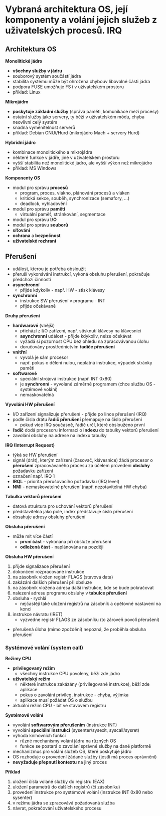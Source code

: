 # Vybraná architektura OS, její komponenty a volání jejich služeb z uživatelských procesů. IRQ

## Architektura OS

**Monolitické jádro**
- **všechny služby v jádru**
- souborový systém součástí jádra
- stabilita systému může být ohrožena chybouv libovolné části jádra
- podpora FUSE umožňuje FS i v uživatelském prostoru
- příklad: Linux

**Mikrojádro**
- **poskytuje základní služby** (správa paměti, komunikace mezi procesy)
- ostatní služby jako servery, ty běží v uživatelském módu, chyba neovlivní celý systém
- snadná vyměnitelnost serverů
- příklad: Debian GNU//Hurd (mikrojádro Mach + servery Hurd)

**Hybridní jádro**
- kombinace monolitického a mikrojádra
- některé funkce v jádře, jiné v uživatelském prostoru
- vyšší stabilita než monolitické jádro, ale vyšší výkon než mikrojádro
- příklad: MS Windows

**Komponenty OS**
- modul pro správu **procesů**
	- program, proces, vlákno, plánování procesů a vláken
	- kritická sekce, souběh, synchronizace (semafory, ...)
	- deadlock, vyhladovění
- modul pro správu **paměti**
	- virtuální paměť, stránkování, segmentace
- modul pro správu **I/O**
- modul pro správu **souborů**
- **síťování**
- **ochrana** a **bezpečnost**
- **uživatelské rozhraní**

## Přerušení

- událost, kterou je potřeba obsloužit
- přeruší vykonávání instrukcí, vykoná obsluhu přerušení, pokračuje předchozí činností
- **asynchronní**
	- přijde kdykoliv - např. HW - stisk klávesy
- **synchronní**
	- instrukce SW přerušení v programu - INT
	- přijde očekávaně

**Druhy přerušení**
- **hardwarové** (vnější)
	- přichází z I/O zařízení, např. stisknutí klávesy na klávesnici
	- **asynchronní** událost - přijde kdykoliv, nelze očekávat
	- vyžádá si pozornost CPU bez ohledu na zpracovávanou úlohu
	- doručovány prostřednictvím **řadiče přerušení**
- **vnitřní**
	- vyvolá je sám procesor
	- např. pokus o dělení nulou, neplatná instrukce, výpadek stránky paměti
- **softwarové**
	- speciální strojová instrukce (např. INT 0x80)
	- je **synchronní** - vyvolané záměrně programem (chce službu OS - systémové volání)
	- nemaskovatelná

**Vyvolání HW přerušení**
- I/O zařízení signalizuje přerušení - přijde po lince přerušení (IRQ)
- podle čísla drátu **řadič přerušení** přemapuje na číslo přerušení
	- pokud více IRQ současně, řadič určí, které obslouženo první 
- **řadič** dodá procesoru informaci o **indexu** do tabulky vektorů přerušení
- zavolání obsluhy na adrese na indexu tabulky

**IRQ (Interrupt Request)**
- týká se HW přerušení
- signál (drát), kterým zařízení (časovač, klávesnice) žádá procesor o **přerušení** zpracovávaného procesu za účelem provedení **obsluhy** požadavku zařízení
- označení např. IRQ 1
- **IRQL** - priorita přerušovacího požadavku (IRQ level)
- **NMI** - nemaskovatelné přerušení (např. nezotavitelná HW chyba)

**Tabulka vektorů přerušení**
- datová struktura pro uchování vektorů přerušení
- představitelná jako pole, index představuje číslo přerušení
- obsahuje adresy obsluhy přerušení

**Obsluha přerušení**
- může mít více částí
	- **první část** - vykonána při obsluže přerušení
	- **odložená část** - naplánována na později

**Obsluha HW přerušení**
1. přijde signalizace přerušení
2. dokončení rozpracované instrukce
3. na zásobník vložen registr FLAGS (stavová data)
4. zakázání dalších přerušení při obsluze
5. na zásobník vložena adresa další instrukce, kde se bude pokračovat
6. nalezení adresu programu obsluhy v **tabulce přerušení**
7. obsluha - rychlá
	- nejčastěji také uložení registrů na zásobník a opětovné nastavení na konci
8. instrukce návratu (IRET)
	- vyzvedne registr FLAGS ze zásobníku (to zároveň povolí přerušení)
- přerušená úloha (mimo zpoždění) nepozná, že proběhla obsluha přerušení

### Systémové volání (system call)

**Režimy CPU**
- **privilegovaný režim**
	- všechny instrukce CPU povoleny, běží zde jádro
- **uživatelský režim**
	- některé instrukce zakázány (privilegované instrukce), běží zde aplikace
	- pokus o zavolání privileg. instrukce - chyba, výjimka
	- aplikace musí požádat OS o službu
- aktuální režim CPU - bit ve stavovém registru

**Systémové volání**
- vyvolání **softwarovým přerušením** (instrukce INT)
- vyvolání **speciální instrukcí** (sysenter/sysexit, syscall/sysret)
- výhoda knihovních funkcí
	- různé mechanismy volání jádra na různých OS
	- funkce se postará o zavolání správné služby na dané platformě
- mechanizmus pro volání služeb OS, které poskytuje jádro
- OS rozhoduje o provedení žádané služby (jestli má proces oprávnění)
- **nevyžaduje přepnutí kontextu** na jiný proces

**Příklad**
1. uložení čísla volané služby do registru (EAX)
2. uložení parametrů do dalších registrů (či zásobníku)
3. provedení instrukce pro systémové volání (instrukce INT 0x80 nebo sysenter)
4. v režimu jádra se zpracovává požadovaná služba
5. návrat, pokračování uživatelského procesu